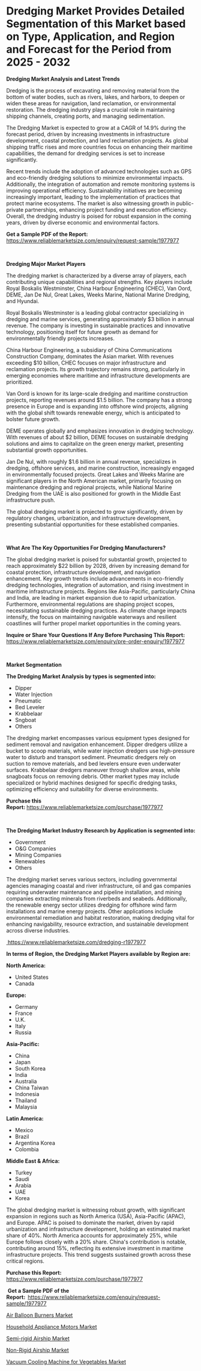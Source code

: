 <p><h1>Dredging Market Provides Detailed Segmentation of this Market based on Type, Application, and Region and Forecast for the Period from 2025 - 2032</h1></p><p><strong>Dredging Market Analysis and Latest Trends</strong></p>
<p><p>Dredging is the process of excavating and removing material from the bottom of water bodies, such as rivers, lakes, and harbors, to deepen or widen these areas for navigation, land reclamation, or environmental restoration. The dredging industry plays a crucial role in maintaining shipping channels, creating ports, and managing sedimentation.</p><p>The Dredging Market is expected to grow at a CAGR of 14.9% during the forecast period, driven by increasing investments in infrastructure development, coastal protection, and land reclamation projects. As global shipping traffic rises and more countries focus on enhancing their maritime capabilities, the demand for dredging services is set to increase significantly.</p><p>Recent trends include the adoption of advanced technologies such as GPS and eco-friendly dredging solutions to minimize environmental impacts. Additionally, the integration of automation and remote monitoring systems is improving operational efficiency. Sustainability initiatives are becoming increasingly important, leading to the implementation of practices that protect marine ecosystems. The market is also witnessing growth in public-private partnerships, enhancing project funding and execution efficiency. Overall, the dredging industry is poised for robust expansion in the coming years, driven by diverse economic and environmental factors.</p></p>
<p><strong>Get a Sample PDF of the Report:&nbsp;</strong> <a href="https://www.reliablemarketsize.com/enquiry/request-sample/1977977?utm_campaign=2008&utm_medium=2&utm_source=Github&utm_content=ia&utm_term=28022025&utm_id=dredging">https://www.reliablemarketsize.com/enquiry/request-sample/1977977</a></p>
<p>&nbsp;</p>
<p><strong>Dredging Major Market Players</strong></p>
<p><p>The dredging market is characterized by a diverse array of players, each contributing unique capabilities and regional strengths. Key players include Royal Boskalis Westminster, China Harbour Engineering (CHEC), Van Oord, DEME, Jan De Nul, Great Lakes, Weeks Marine, National Marine Dredging, and Hyundai.</p><p>Royal Boskalis Westminster is a leading global contractor specializing in dredging and marine services, generating approximately $3 billion in annual revenue. The company is investing in sustainable practices and innovative technology, positioning itself for future growth as demand for environmentally friendly projects increases.</p><p>China Harbour Engineering, a subsidiary of China Communications Construction Company, dominates the Asian market. With revenues exceeding $10 billion, CHEC focuses on major infrastructure and reclamation projects. Its growth trajectory remains strong, particularly in emerging economies where maritime and infrastructure developments are prioritized.</p><p>Van Oord is known for its large-scale dredging and maritime construction projects, reporting revenues around $1.5 billion. The company has a strong presence in Europe and is expanding into offshore wind projects, aligning with the global shift towards renewable energy, which is anticipated to bolster future growth.</p><p>DEME operates globally and emphasizes innovation in dredging technology. With revenues of about $2 billion, DEME focuses on sustainable dredging solutions and aims to capitalize on the green energy market, presenting substantial growth opportunities.</p><p>Jan De Nul, with roughly $1.6 billion in annual revenue, specializes in dredging, offshore services, and marine construction, increasingly engaged in environmentally focused projects. Great Lakes and Weeks Marine are significant players in the North American market, primarily focusing on maintenance dredging and regional projects, while National Marine Dredging from the UAE is also positioned for growth in the Middle East infrastructure push.</p><p>The global dredging market is projected to grow significantly, driven by regulatory changes, urbanization, and infrastructure development, presenting substantial opportunities for these established companies.</p></p>
<p>&nbsp;</p>
<p><strong>What Are The Key Opportunities For Dredging Manufacturers?</strong></p>
<p><p>The global dredging market is poised for substantial growth, projected to reach approximately $22 billion by 2028, driven by increasing demand for coastal protection, infrastructure development, and navigation enhancement. Key growth trends include advancements in eco-friendly dredging technologies, integration of automation, and rising investment in maritime infrastructure projects. Regions like Asia-Pacific, particularly China and India, are leading in market expansion due to rapid urbanization. Furthermore, environmental regulations are shaping project scopes, necessitating sustainable dredging practices. As climate change impacts intensify, the focus on maintaining navigable waterways and resilient coastlines will further propel market opportunities in the coming years.</p></p>
<p><strong>Inquire or Share Your Questions If Any Before Purchasing This Report:</strong> <a href="https://www.reliablemarketsize.com/enquiry/pre-order-enquiry/1977977?utm_campaign=2008&utm_medium=2&utm_source=Github&utm_content=ia&utm_term=28022025&utm_id=dredging">https://www.reliablemarketsize.com/enquiry/pre-order-enquiry/1977977</a></p>
<p>&nbsp;</p>
<p><strong>Market Segmentation</strong></p>
<p><strong>The Dredging Market Analysis by types is segmented into:</strong></p>
<p><ul><li>Dipper</li><li>Water Injection</li><li>Pneumatic</li><li>Bed Leveler</li><li>Krabbelaar</li><li>Sngboat</li><li>Others</li></ul></p>
<p><p>The dredging market encompasses various equipment types designed for sediment removal and navigation enhancement. Dipper dredgers utilize a bucket to scoop materials, while water injection dredgers use high-pressure water to disturb and transport sediment. Pneumatic dredgers rely on suction to remove materials, and bed levelers ensure even underwater surfaces. Krabbelaar dredgers maneuver through shallow areas, while snagboats focus on removing debris. Other market types may include specialized or hybrid machines designed for specific dredging tasks, optimizing efficiency and suitability for diverse environments.</p></p>
<p><strong>Purchase this Report:&nbsp;</strong><a href="https://www.reliablemarketsize.com/purchase/1977977?utm_campaign=2008&utm_medium=2&utm_source=Github&utm_content=ia&utm_term=28022025&utm_id=dredging">https://www.reliablemarketsize.com/purchase/1977977</a></p>
<p>&nbsp;</p>
<p><strong>The Dredging Market Industry Research by Application is segmented into:</strong></p>
<p><ul><li>Government</li><li>O&G Companies</li><li>Mining Companies</li><li>Renewables</li><li>Others</li></ul></p>
<p><p>The dredging market serves various sectors, including governmental agencies managing coastal and river infrastructure, oil and gas companies requiring underwater maintenance and pipeline installation, and mining companies extracting minerals from riverbeds and seabeds. Additionally, the renewable energy sector utilizes dredging for offshore wind farm installations and marine energy projects. Other applications include environmental remediation and habitat restoration, making dredging vital for enhancing navigability, resource extraction, and sustainable development across diverse industries.</p></p>
<p><a href="https://www.reliablemarketsize.com/dredging-r1977977?utm_campaign=2008&utm_medium=2&utm_source=Github&utm_content=ia&utm_term=28022025&utm_id=dredging">&nbsp;https://www.reliablemarketsize.com/dredging-r1977977</a></p>
<p><strong>In terms of Region, the Dredging Market Players available by Region are:</strong></p>
<p>
    <p> <strong> North America: </strong>
        <ul>
            <li>United States</li>
            <li>Canada</li>
        </ul>
        </p> 
    <p> <strong> Europe: </strong>
        <ul>
            <li>Germany</li>
            <li>France</li>
            <li>U.K.</li>
            <li>Italy</li>
            <li>Russia</li>
        </ul>
        </p> 
    <p> <strong> Asia-Pacific: </strong>
        <ul>
            <li>China</li>
            <li>Japan</li>
            <li>South Korea</li>
            <li>India</li>
            <li>Australia</li>
            <li>China Taiwan</li>
            <li>Indonesia</li>
            <li>Thailand</li>
            <li>Malaysia</li>
        </ul>
        </p> 
    <p> <strong> Latin America: </strong>
        <ul>
            <li>Mexico</li>
            <li>Brazil</li>
            <li>Argentina Korea</li>
            <li>Colombia</li>
        </ul>
        </p> 
    <p> <strong> Middle East & Africa: </strong>
        <ul>
            <li>Turkey</li>
            <li>Saudi</li>
            <li>Arabia</li>
            <li>UAE</li>
            <li>Korea</li>
        </ul>
    </p>
    </p>
<p><p>The global dredging market is witnessing robust growth, with significant expansion in regions such as North America (USA), Asia-Pacific (APAC), and Europe. APAC is poised to dominate the market, driven by rapid urbanization and infrastructure development, holding an estimated market share of 40%. North America accounts for approximately 25%, while Europe follows closely with a 20% share. China's contribution is notable, contributing around 15%, reflecting its extensive investment in maritime infrastructure projects. This trend suggests sustained growth across these critical regions.</p></p>
<p><strong>Purchase this Report: </strong><a href="https://www.reliablemarketsize.com/purchase/1977977?utm_campaign=2008&utm_medium=2&utm_source=Github&utm_content=ia&utm_term=28022025&utm_id=dredging">https://www.reliablemarketsize.com/purchase/1977977</a></p>
<p>&nbsp;<strong>Get a Sample PDF of the Report:&nbsp;&nbsp;</strong><a href="https://www.reliablemarketsize.com/enquiry/request-sample/1977977?utm_campaign=2008&utm_medium=2&utm_source=Github&utm_content=ia&utm_term=28022025&utm_id=dredging">https://www.reliablemarketsize.com/enquiry/request-sample/1977977</a></p>
<p><strong></strong></p>
<p><p><a href="https://github.com/owersalesi36/Market-Research-Report-List-1/blob/main/air-balloon-burners-market.md?utm_campaign=2008&utm_medium=2&utm_source=Github&utm_content=ia&utm_term=28022025&utm_id=dredging">Air Balloon Burners Market</a></p><p><a href="https://github.com/roosapiedehc/Market-Research-Report-List-1/blob/main/household-appliance-motors-market.md?utm_campaign=2008&utm_medium=2&utm_source=Github&utm_content=ia&utm_term=28022025&utm_id=dredging">Household Appliance Motors Market</a></p><p><a href="https://github.com/zeyddaddo4/Market-Research-Report-List-1/blob/main/semi-rigid-airship-market.md?utm_campaign=2008&utm_medium=2&utm_source=Github&utm_content=ia&utm_term=28022025&utm_id=dredging">Semi-rigid Airship Market</a></p><p><a href="https://github.com/rurakseidaf5/Market-Research-Report-List-1/blob/main/non-rigid-airship-market.md?utm_campaign=2008&utm_medium=2&utm_source=Github&utm_content=ia&utm_term=28022025&utm_id=dredging">Non-Rigid Airship Market</a></p><p><a href="https://github.com/dandanaranfj/Market-Research-Report-List-1/blob/main/vacuum-cooling-machine-for-vegetables-market.md?utm_campaign=2008&utm_medium=2&utm_source=Github&utm_content=ia&utm_term=28022025&utm_id=dredging">Vacuum Cooling Machine for Vegetables Market</a></p></p>